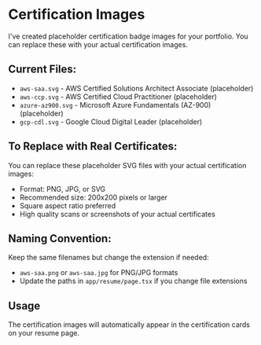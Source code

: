# Certification Images

I've created placeholder certification badge images for your portfolio. You can replace these with your actual certification images.

## Current Files:

- `aws-saa.svg` - AWS Certified Solutions Architect Associate (placeholder)
- `aws-ccp.svg` - AWS Certified Cloud Practitioner (placeholder)
- `azure-az900.svg` - Microsoft Azure Fundamentals (AZ-900) (placeholder)
- `gcp-cdl.svg` - Google Cloud Digital Leader (placeholder)

## To Replace with Real Certificates:

You can replace these placeholder SVG files with your actual certification images:

- Format: PNG, JPG, or SVG
- Recommended size: 200x200 pixels or larger
- Square aspect ratio preferred
- High quality scans or screenshots of your actual certificates

## Naming Convention:

Keep the same filenames but change the extension if needed:
- `aws-saa.png` or `aws-saa.jpg` for PNG/JPG formats
- Update the paths in `app/resume/page.tsx` if you change file extensions

## Usage

The certification images will automatically appear in the certification cards on your resume page.
